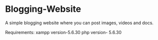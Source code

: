 # Blogging-Website
A simple blogging website where you can post images, videos and docs.

Requirements:
xampp version-5.6.30
php version- 5.6.30

